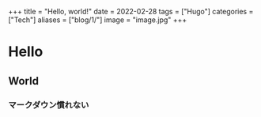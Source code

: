 +++
title = "Hello, world!"
date  = 2022-02-28
tags  = ["Hugo"]
categories = ["Tech"]
aliases = ["blog/1/"]
image = "image.jpg"
+++

# Hello
## World
### マークダウン慣れない